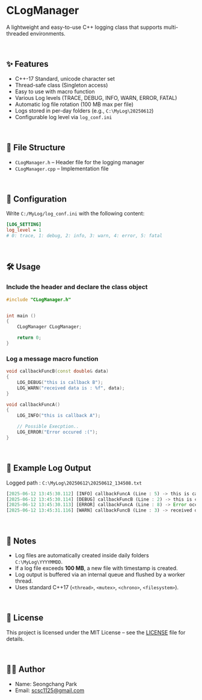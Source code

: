 # CLogManager

A lightweight and easy-to-use C++ logging class that supports multi-threaded environments.

</br>

## ✨ Features
- C++-17 Standard, unicode character set
- Thread-safe class (Singleton access)
- Easy to use with macro function
- Various Log levels (TRACE, DEBUG, INFO, WARN, ERROR, FATAL)
- Automatic log file rotation (100 MB max per file)
- Logs stored in per-day folders (e.g., `C:\MyLog\20250612`)
- Configurable log level via `log_conf.ini`

</br>

## 📁 File Structure
- `CLogManager.h` – Header file for the logging manager
- `CLogManager.cpp` – Implementation file

</br>

## 🔧 Configuration

Write `C:/MyLog/log_conf.ini` with the following content:

~~~ini
[LOG_SETTING]
log_level = 1
# 0: trace, 1: debug, 2: info, 3: warn, 4: error, 5: fatal
~~~

<br/>

## 🛠️ Usage

### Include the header and declare the class object
~~~cpp
#include "CLogManager.h"


int main ()
{
    CLogManager CLogManager;

    return 0;
}
~~~

<!-- <br/> -->

### Log a message macro function
~~~cpp
void callbackFuncB(const double& data)
{
    LOG_DEBUG("this is callback B");
    LOG_WARN("received data is : %f", data);
}

void callbackFuncA()
{
    LOG_INFO("this is callback A");

    // Possible Execption..
    LOG_ERROR("Error occured :(");
}
~~~

<br/>

## 📂 Example Log Output
Logged path : `C:\MyLog\20250612\20250612_134508.txt`

~~~rust
[2025-06-12 13:45:30.112] [INFO] callbackFuncA (Line : 5) -> this is callback A
[2025-06-12 13:45:30.114] [DEBUG] callbackFuncB (Line : 2) -> this is callback B
[2025-06-12 13:45:30.113] [ERROR] callbackFuncA (Line : 8) -> Error occured :(
[2025-06-12 13:45:31.116] [WARN] callbackFuncB (Line : 3) -> received data is 123.45
~~~

<br/>

## 📌 Notes
* Log files are automatically created inside daily folders `C:\MyLog\YYYYMMDD`.
* If a log file exceeds **100 MB**, a new file with timestamp is created.
* Log output is buffered via an internal queue and flushed by a worker thread.
* Uses standard C++17 (`<thread>`, `<mutex>`, `<chrono>`, `<filesystem>`).

<br/>

## 📄 License

This project is licensed under the MIT License – see the [LICENSE](./LICENSE) file for details.

<br/>

## 🧑‍💻 Author
- Name: Seongchang Park
- Email: scsc1125@gmail.com
